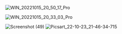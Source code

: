 ![WIN_20221015_20_50_17_Pro](https://user-images.githubusercontent.com/79073407/197336399-6eef805f-f6d8-4c6c-8b58-3c4558cfd1a1.jpg)

![WIN_20221015_20_33_03_Pro](https://user-images.githubusercontent.com/79073407/197336400-07f27aab-9c2b-4848-9b40-b26997b6f836.jpg)


![Screenshot (49)](https://user-images.githubusercontent.com/79073407/197395074-5c986e98-ea67-4751-b93a-e5437126f11e.png)
![Picsart_22-10-23_21-46-34-715](https://user-images.githubusercontent.com/79073407/197395897-ffca123a-fb4e-4a47-9ecf-08ae21d42d7a.png)
